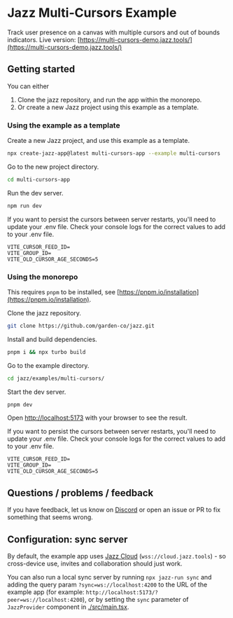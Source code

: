 # Jazz Multi-Cursors Example

Track user presence on a canvas with multiple cursors and out of bounds indicators.
Live version: [https://multi-cursors-demo.jazz.tools/](https://multi-cursors-demo.jazz.tools/)

## Getting started

You can either
1. Clone the jazz repository, and run the app within the monorepo.
2. Or create a new Jazz project using this example as a template.


### Using the example as a template

Create a new Jazz project, and use this example as a template.
```bash
npx create-jazz-app@latest multi-cursors-app --example multi-cursors
```

Go to the new project directory.
```bash
cd multi-cursors-app
```

Run the dev server.
```bash
npm run dev
```

If you want to persist the cursors between server restarts, you'll need to update your .env file. Check your console logs for the correct values to add to your .env file.

```
VITE_CURSOR_FEED_ID=
VITE_GROUP_ID=
VITE_OLD_CURSOR_AGE_SECONDS=5
```

### Using the monorepo

This requires `pnpm` to be installed, see [https://pnpm.io/installation](https://pnpm.io/installation).

Clone the jazz repository.
```bash
git clone https://github.com/garden-co/jazz.git
```

Install and build dependencies.
```bash
pnpm i && npx turbo build
```

Go to the example directory.
```bash
cd jazz/examples/multi-cursors/
```

Start the dev server.
```bash
pnpm dev
```

Open [http://localhost:5173](http://localhost:5173) with your browser to see the result.

If you want to persist the cursors between server restarts, you'll need to update your .env file. Check your console logs for the correct values to add to your .env file.

```
VITE_CURSOR_FEED_ID=
VITE_GROUP_ID=
VITE_OLD_CURSOR_AGE_SECONDS=5
```


## Questions / problems / feedback

If you have feedback, let us know on [Discord](https://discord.gg/utDMjHYg42) or open an issue or PR to fix something that seems wrong.


## Configuration: sync server

By default, the example app uses [Jazz Cloud](https://jazz.tools/cloud) (`wss://cloud.jazz.tools`) - so cross-device use, invites and collaboration should just work.

You can also run a local sync server by running `npx jazz-run sync` and adding the query param `?sync=ws://localhost:4200` to the URL of the example app (for example: `http://localhost:5173/?peer=ws://localhost:4200`), or by setting the `sync` parameter of `JazzProvider` component in [./src/main.tsx](./src/main.tsx).
